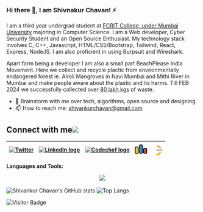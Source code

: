 ### Hi there 👋, I am Shivnakur Chavan! ⚡


I am a third year undergrad student at [FCRIT College, under Mumbai University](https://fcrit.ac.in/) majoring in Computer Science. I am a Web developer, Cyber Security Student and an Open Source Enthusiast. My technology stack involves C, C++, Javascript, HTML/CSS/Bootstrap, Tailwind, React, Express, NodeJS. I am also proficient in using Burpsuit and Wireshark. 


Apart form being a developer I am also a small part BeachPlease India Movement. Here we collect and recycle plactic from environmentally endangered forest ie. Airoli Mangroves in Navi Mumbai and Mithi River in Mumbai and make people aware about the plastic and its harms. Till FEB 2024 we successfully collected over [80 lakh kgs](https://www.instagram.com/cloutpocketaces/reel/C4xtBaWyW8g/) of waste.


- 💬 Brainstorm with me over tech, algorithms, open source and designing.
- 📫 How to reach me: shivankurchavan@gmail.com


## Connect with me<img src="https://github.com/TheDudeThatCode/TheDudeThatCode/blob/master/Assets/Handshake.gif" height="32px">

[<img src="https://github.com/shivankurchavan/shivankurchavan/blob/main/Assets/twitter.svg" alt="Twitter" height="32" target="_blank">](https://twitter.com/ChavanShivankur) | [<img src="https://github.com/shivankurchavan/shivankurchavan/blob/main/Assets/Linkedin.svg" alt="LinkedIn logo" height="32" target="_blank">](https://www.linkedin.com/in/shivankurchavan/) | [<img src="https://gitgud.io/uploads/-/system/group/avatar/12294/cc.png" alt="Codechef logo" height="32" target="_blank">](https://www.codechef.com/) | [<img src="https://github.com/AP-XD/AP-XD/blob/main/Assets/codeforces.svg" alt="Codeforces logo" height="32" target="_blank">](https://codeforces.com/) | [<img src="https://github.com/AP-XD/AP-XD/blob/main/Assets/leet-code.svg" alt="Leetcode logo" height="32" target="_blank">](https://leetcode.com/)
|:---:|:---:|:---:|:---:|:---:|

**Languages and Tools:** 
<p align="center">
  <a href="https://skillicons.dev">
    <img src="https://skillicons.dev/icons?i=cpp,c,html,css,js,react,tailwind,nodejs,vscode,git,github,figma" />
  </a>
</p>


![Shivankur Chavan's GitHub stats](https://github-readme-stats-sigma-five.vercel.app/api?username=shivankurchavan&theme=tokyonight&show_icons=true)
![Top Langs](https://github-readme-stats-sigma-five.vercel.app/api/top-langs/?username=shivankurchavan&hide_progress=true)

![Visitor Badge](https://visitor-badge.laobi.icu/badge?page_id=shivankurchavan.shivankurchavan)

<!---
shivankurchavan/shivankurchavan is a ✨ special ✨ repository because its `README.md` (this file) appears on your GitHub profile.
You can click the Preview link to take a look at your changes.
--->
